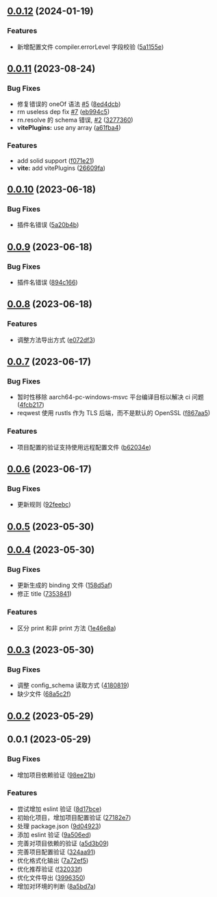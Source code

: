 ## [0.0.12](https://github.com/NervJS/taro-doctor/compare/v0.0.11...v0.0.12) (2024-01-19)


### Features

* 新增配置文件 compiler.errorLevel 字段校验 ([5a1155e](https://github.com/NervJS/taro-doctor/commit/5a1155ef119fc15005bc9ccc064a44ae264e23e3))



## [0.0.11](https://github.com/NervJS/taro-doctor/compare/v0.0.10...v0.0.11) (2023-08-24)


### Bug Fixes

* 修复错误的 oneOf 语法 [#5](https://github.com/NervJS/taro-doctor/issues/5) ([8ed4dcb](https://github.com/NervJS/taro-doctor/commit/8ed4dcb8d82d0ef336e3a394e81ab165c2275247))
* rm useless dep fix [#7](https://github.com/NervJS/taro-doctor/issues/7) ([eb994c5](https://github.com/NervJS/taro-doctor/commit/eb994c5fdb54fe0ff336dbb4ad3a1966302a2c8d))
* rn.resolve 的 schema 错误, [#2](https://github.com/NervJS/taro-doctor/issues/2) ([3277360](https://github.com/NervJS/taro-doctor/commit/3277360a0017a22e5d2600b70bab55189038e45a))
* **vitePlugins:** use any array ([a61fba4](https://github.com/NervJS/taro-doctor/commit/a61fba45ecfa6e2baef3b75247eb6fc8fdbcb905))


### Features

* add solid support ([f071e21](https://github.com/NervJS/taro-doctor/commit/f071e21de81d249a41cbc260f24b0240ff08270b))
* **vite:** add vitePlugins ([26609fa](https://github.com/NervJS/taro-doctor/commit/26609fad5fb1ad2d48dc729a1b27b8c117a49ff0))



## [0.0.10](https://github.com/NervJS/taro-doctor/compare/0.0.9...0.0.10) (2023-06-18)


### Bug Fixes

* 插件名错误 ([5a20b4b](https://github.com/NervJS/taro-doctor/commit/5a20b4b38a4e122dcecc12fdf78e14fb6868c2bf))



## [0.0.9](https://github.com/NervJS/taro-doctor/compare/0.0.8...0.0.9) (2023-06-18)


### Bug Fixes

* 插件名错误 ([894c166](https://github.com/NervJS/taro-doctor/commit/894c16612e65a23b116fc6ad54265ca342911013))



## [0.0.8](https://github.com/NervJS/taro-doctor/compare/0.0.7...0.0.8) (2023-06-18)


### Features

* 调整方法导出方式 ([e072df3](https://github.com/NervJS/taro-doctor/commit/e072df3175e6dc6c8b3ac6decd3cf813bdc2d61e))



## [0.0.7](https://github.com/NervJS/taro-doctor/compare/0.0.6...0.0.7) (2023-06-17)


### Bug Fixes

* 暂时性移除 aarch64-pc-windows-msvc 平台编译目标以解决 ci 问题 ([4fcb217](https://github.com/NervJS/taro-doctor/commit/4fcb21714146425e6cd29f6ab79a5c544f5312cf))
* reqwest 使用 rustls 作为 TLS 后端，而不是默认的 OpenSSL ([f867aa5](https://github.com/NervJS/taro-doctor/commit/f867aa5655da20b65f65457b2cd3afb1a444f405))


### Features

* 项目配置的验证支持使用远程配置文件 ([b62034e](https://github.com/NervJS/taro-doctor/commit/b62034e204d2255a7addd27355d0900ec04d9e51))



## [0.0.6](https://github.com/NervJS/taro-doctor/compare/0.0.5...0.0.6) (2023-06-17)


### Bug Fixes

* 更新规则 ([92feebc](https://github.com/NervJS/taro-doctor/commit/92feebc87f3e76941dc0fd43e1161f76539b8972))



## [0.0.5](https://github.com/NervJS/taro-doctor/compare/0.0.4...0.0.5) (2023-05-30)



## [0.0.4](https://github.com/NervJS/taro-doctor/compare/0.0.3...0.0.4) (2023-05-30)


### Bug Fixes

* 更新生成的 binding 文件 ([158d5af](https://github.com/NervJS/taro-doctor/commit/158d5af3580e138ac317a932c0ef862ac6c149f6))
* 修正 title ([7353841](https://github.com/NervJS/taro-doctor/commit/735384161ee2d09ae85be153faaa2131de0d2957))


### Features

* 区分 print 和非 print 方法 ([1e46e8a](https://github.com/NervJS/taro-doctor/commit/1e46e8a6c5cd2b4a3655b14c4aebd033039bd69f))



## [0.0.3](https://github.com/NervJS/taro-doctor/compare/0.0.2...0.0.3) (2023-05-30)

### Bug Fixes

- 调整 config_schema 读取方式 ([4180819](https://github.com/NervJS/taro-doctor/commit/4180819c50e2bca5644cc012223df68125752942))
- 缺少文件 ([68a5c2f](https://github.com/NervJS/taro-doctor/commit/68a5c2f0757a2acb32f91076db2a26e681c79edb))

## [0.0.2](https://github.com/NervJS/taro-doctor/compare/0.0.1...0.0.2) (2023-05-29)

## 0.0.1 (2023-05-29)

### Bug Fixes

- 增加项目依赖验证 ([98ee21b](https://github.com/NervJS/taro-doctor/commit/98ee21b38a09291fc0c665c7342d25cb87bc0c42))

### Features

- 尝试增加 eslint 验证 ([8d17bce](https://github.com/NervJS/taro-doctor/commit/8d17bce630f3afb8c5e0f7c30678954269fe3450))
- 初始化项目，增加项目配置验证 ([27182e7](https://github.com/NervJS/taro-doctor/commit/27182e7d6ffe92ed25b7cff2908dad3338a6f7f9))
- 处理 package.json ([9d04923](https://github.com/NervJS/taro-doctor/commit/9d049235b0de51fdb5ccc31abe2c46ebf0ef22cc))
- 添加 eslint 验证 ([9a506ed](https://github.com/NervJS/taro-doctor/commit/9a506ede8b81de8112d74f859d8c92ade9bbb381))
- 完善对项目依赖的验证 ([a5d3b09](https://github.com/NervJS/taro-doctor/commit/a5d3b091910607e47a5ab7a37e376719f4840921))
- 完善项目配置验证 ([324aa91](https://github.com/NervJS/taro-doctor/commit/324aa914eee8d5cf46501e764cc60de5e83fb4b2))
- 优化格式化输出 ([7a72ef5](https://github.com/NervJS/taro-doctor/commit/7a72ef52e0dd62e05e3112c294fabd401da726db))
- 优化推荐验证 ([f32033f](https://github.com/NervJS/taro-doctor/commit/f32033f48c01674c1f846d86eb72617a430e445c))
- 优化文件导出 ([3996350](https://github.com/NervJS/taro-doctor/commit/39963506cf4a41ec5b4c69ba59c6eed38fb05013))
- 增加对环境的判断 ([8a5bd7a](https://github.com/NervJS/taro-doctor/commit/8a5bd7a49eade182e686a67781df2a70c1056fe5))
